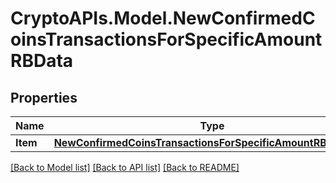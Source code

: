 # CryptoAPIs.Model.NewConfirmedCoinsTransactionsForSpecificAmountRBData

## Properties

Name | Type | Description | Notes
------------ | ------------- | ------------- | -------------
**Item** | [**NewConfirmedCoinsTransactionsForSpecificAmountRBDataItem**](NewConfirmedCoinsTransactionsForSpecificAmountRBDataItem.md) |  | 

[[Back to Model list]](../README.md#documentation-for-models) [[Back to API list]](../README.md#documentation-for-api-endpoints) [[Back to README]](../README.md)

